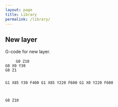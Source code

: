 ```yaml
---
layout: page
title: Library
permalink: /library/
---
```


## New layer

G-code for new layer.

<div class="highlight">
  <pre>
    <code>G0 Z10
G0 X0 Y30
G0 Z1

G1 X85 Y30 F400
G1 X85 Y220 F600
G1 X0 Y220 F600

G0 Z10</code>
  </pre>
</div>
